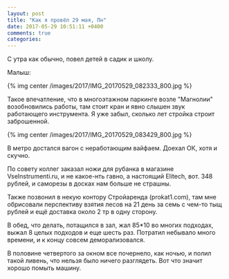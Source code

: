 ```yaml
---
layout: post
title: "Как я провёл 29 мая, Пн"
date: 2017-05-29 10:51:11 +0400
comments: true
categories: 
---
```

С утра как обычно, повел детей в садик и школу.

Малыш: 

{% img center /images/2017/IMG_20170529_082333_800.jpg %}

Такое впечатление, что в многоэтажном паркинге возле "Магнолии" возобновились работы, там стоит кран и явно слышен звук работающего инструмента. Я уже забыл, сколько лет стройка строит заброшенной.

{% img center /images/2017/IMG_20170529_083429_800.jpg %}

В метро достался вагон с неработающим вайфаем. Доехал ОК, хотя и скучно.

По совету коллег заказал ножи для рубанка в магазине VseInstrumenti.ru, и не какое-нть гавно, а настоящий Elitech, вот. 348 рублей, и саморезы в досках нам больше не страшны.

Также позвонил в некую контору Стройаренда (prokat1.com), там мне обрисовали перспективу взятия лесов на 21 день за семь с чем-то тыщ рублей и ещё доставка около 2 тр в одну сторону. 

В обед, что делать, потащился в зал, жал 85\*10 во многих подходах, выжал 8 целых подходов и еще шесть раз. Потратил небывало много времени, и к концу совсем деморализовался.

В половине четвертого за окном все почернело, как ночью, и полил такой ливень, что нельзя было ничего разглядеть. Вот что значит хорошо помыть машину.